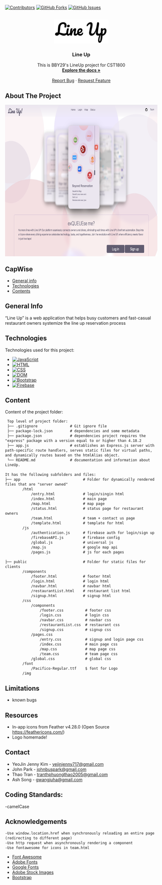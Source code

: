 <a name="readme-top"></a>

[![Contributors](https://img.shields.io/github/contributors/yjkim717/1800_202330_BBY29.svg?style=for-the-badge)](https://github.com/yjkim717/1800_202330_BBY29/graphs/contributors)
[![GitHub Forks](https://img.shields.io/github/forks/yjkim717/1800_202330_BBY29.svg?style=for-the-badge)](https://github.com/yjkim717/1800_202330_BBY29/network/members)
[![GitHub Issues](https://img.shields.io/github/issues/yjkim717/1800_202330_BBY29.svg?style=for-the-badge)](https://github.com/yjkim717/1800_202330_BBY29/issues)

<br />
<div align="center">
  <a href="https://github.com/yjkim717/1800_202330_BBY29">
    <img src="/public/img/logo.jpg" alt="Logo" width="180" height="80">
  </a>

<h3 align="center">Line Up</h3>

  <p align="center">
    This is BBY29's LineUp project for CST1800
    <br />
    <a href="https://github.com/yjkim717/1800_202330_BBY29"><strong>Explore the docs »</strong></a>
    <br />
    <br />
    <a href="https://github.com/yjkim717/1800_202330_BBY29/issues">Report Bug</a>
    ·
    <a href="https://github.com/yjkim717/1800_202330_BBY29/issues">Request Feature</a>
  </p>
</div>

## About The Project
<div align="center">
  <img src="/public/img/readme.png" alt="Product Name Screen Shot" height="500" align="center">
</div>

## CapWise

* [General info](#general-info)
* [Technologies](#technologies)
* [Contents](#content)

## General Info
“Line Up” is a web application that helps busy customers and fast-casual restaurant owners systemize the line up reservation process

## Technologies
Technologies used for this project:
* [![JavaScript](https://img.shields.io/badge/JavaScript-ES6-yellow.svg?style=for-the-badge&logo=javascript)](https://developer.mozilla.org/en-US/docs/Web/JavaScript)
* [![HTML](https://img.shields.io/badge/HTML-5-orange.svg?style=for-the-badge&logo=html5)](https://developer.mozilla.org/en-US/docs/Web/HTML)
* [![CSS](https://img.shields.io/badge/CSS-3-blue.svg?style=for-the-badge&logo=css3)](https://developer.mozilla.org/en-US/docs/Web/CSS)
* [![DOM](https://img.shields.io/badge/DOM-API-green.svg?style=for-the-badge&logo=dom)](https://developer.mozilla.org/en-US/docs/Web/API/Document_Object_Model)
* [![Bootstrap](https://img.shields.io/badge/Bootstrap-5-purple.svg?style=for-the-badge&logo=bootstrap)](https://getbootstrap.com/)
* [![Firebase](https://img.shields.io/badge/Firebase-8.0.0-yellow.svg?style=for-the-badge&logo=firebase)](https://firebase.google.com/)


## Content
Content of the project folder:

```
 Top level of project folder: 
 ├── .gitignore               # Git ignore file
 ├── package-lock.json        # dependencies and some metadata
 ├── package.json             # dependencies project requires the "express" package with a version equal to or higher than 4.18.2
 ├── app.js                   # establishes an Express.js server with path-specific route handlers, serves static files for virtual paths, and dynamically routes based on the htmlAlias object.
 └── README.md                # documentation and information about LineUp.

It has the following subfolders and files:
├── app                             # Folder for dynamically rendered files that are "server owned"
        /html
            /entry.html             # login/singin html
            /index.html             # main page
            /map.html               # map page
            /status.html            # status page for restaurant owners
            /team.html              # team + contact us page
            /template.html          # template for html
        /js
            /authentication.js      # firebase auth for login/sign up
            /firebaseAPI.js         # firebase config
            /global.js              # universal js
            /map.js                 # google map api
            /pages.js               # js for each pages
        
├── public                          # Folder for static files for clients
        /components
            /footer.html            # footer html
            /login.html             # login html
            /navbar.html            # navbar html
            /restaurantList.html    # restaurant list html
            /signup.html            # signup html
        /css
            /components                 
                /footer.css          # footer css
                /login.css           # login css
                /navbar.css          # navbar css
                /restaurantList.css  # restaurant css
                /signup.css          # signup css
            /pages.css                   
                /entry.css           # signup and login page css
                /index.css           # main page css
                /map.css             # map page css
                /team.css            # team page css
            /global.css              # global css
        /font
            /Pacifico-Regular.ttf    $ font for Logo
        /img

```

## Limitations
- known bugs

## Resources
- In-app icons from Feather v4.28.0 (Open Source https://feathericons.com/)
- Logo homemade!

## Contact
* YeoJin Jenny Kim - yejinjenny717@gmail.com
* John Park - johnbuspark@gmail.com
* Thao Tran - tranthphuongthao2005@gmail.com
* Ash Song - gwangjuha@gmail.com

## Coding Standards:
-camelCase


## Acknowledgements
    -Use window.location.href when synchronously reloading an entire page (redirecting to different page)
    -Use http request when asynchronously rendering a component
    -Use fontawesome for icons in team.html
* <a href="https://fontawesome.com/">Font Awesome</a>
* <a href="https://fonts.adobe.com/">Adobe Fonts</a>
* <a href="https://fonts.google.com/">Google Fonts</a>
* <a href="https://stock.adobe.com/images">Adobe Stock Images</a>
* <a href="https://getbootstrap.com/">Bootstrap</a>


